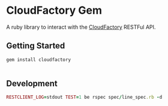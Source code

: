 # CloudFactory Gem

A ruby library to interact with the [CloudFactory](http://cloudfactory.com) RESTFul API.

## Getting Started

```ruby
gem install cloudfactory
```

```ruby

```

## Development
```ruby
RESTCLIENT_LOG=stdout TEST=1 be rspec spec/line_spec.rb -d
```